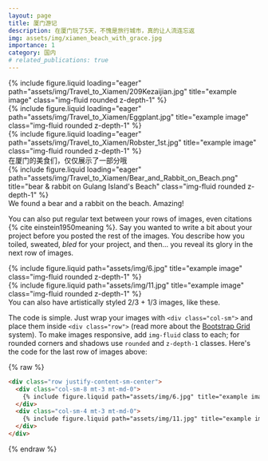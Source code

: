 ```yaml
---
layout: page
title: 厦门游记
description: 在厦门玩了5天，不愧是旅行城市，真的让人流连忘返
img: assets/img/xiamen_beach_with_grace.jpg
importance: 1
category: 国内
# related_publications: true
---
```


<div class="row">
    <div class="col-sm mt-3 mt-md-0">
        {% include figure.liquid loading="eager" path="assets/img/Travel_to_Xiamen/209Kezaijian.jpg" title="example image" class="img-fluid rounded z-depth-1" %}
    </div>
    <div class="col-sm mt-3 mt-md-0">
        {% include figure.liquid loading="eager" path="assets/img/Travel_to_Xiamen/Eggplant.jpg" title="example image" class="img-fluid rounded z-depth-1" %}
    </div>
    <div class="col-sm mt-3 mt-md-0">
        {% include figure.liquid loading="eager" path="assets/img/Travel_to_Xiamen/Robster_1st.jpg" title="example image" class="img-fluid rounded z-depth-1" %}
    </div>
</div>
<div class="caption">
    在厦门的美食们，仅仅展示了一部分哦
</div>
<div class="row">
    <div class="col-sm mt-3 mt-md-0">
        {% include figure.liquid loading="eager" path="assets/img/Travel_to_Xiamen/Bear_and_Rabbit_on_Beach.png" title="bear & rabbit on Gulang Island's Beach" class="img-fluid rounded z-depth-1" %}
    </div>
</div>
<div class="caption">
    We found a bear and a rabbit on the beach. Amazing!
</div>

You can also put regular text between your rows of images, even citations {% cite einstein1950meaning %}.
Say you wanted to write a bit about your project before you posted the rest of the images.
You describe how you toiled, sweated, _bled_ for your project, and then... you reveal its glory in the next row of images.

<div class="row justify-content-sm-center">
    <div class="col-sm-8 mt-3 mt-md-0">
        {% include figure.liquid path="assets/img/6.jpg" title="example image" class="img-fluid rounded z-depth-1" %}
    </div>
    <div class="col-sm-4 mt-3 mt-md-0">
        {% include figure.liquid path="assets/img/11.jpg" title="example image" class="img-fluid rounded z-depth-1" %}
    </div>
</div>
<div class="caption">
    You can also have artistically styled 2/3 + 1/3 images, like these.
</div>

The code is simple.
Just wrap your images with `<div class="col-sm">` and place them inside `<div class="row">` (read more about the <a href="https://getbootstrap.com/docs/4.4/layout/grid/">Bootstrap Grid</a> system).
To make images responsive, add `img-fluid` class to each; for rounded corners and shadows use `rounded` and `z-depth-1` classes.
Here's the code for the last row of images above:

{% raw %}

```html
<div class="row justify-content-sm-center">
  <div class="col-sm-8 mt-3 mt-md-0">
    {% include figure.liquid path="assets/img/6.jpg" title="example image" class="img-fluid rounded z-depth-1" %}
  </div>
  <div class="col-sm-4 mt-3 mt-md-0">
    {% include figure.liquid path="assets/img/11.jpg" title="example image" class="img-fluid rounded z-depth-1" %}
  </div>
</div>
```

{% endraw %}


<!-- <embed src="/assets/pdf/gaomingce_cv.pdf" type="application/pdf" width="100%" height="600px" /> -->
